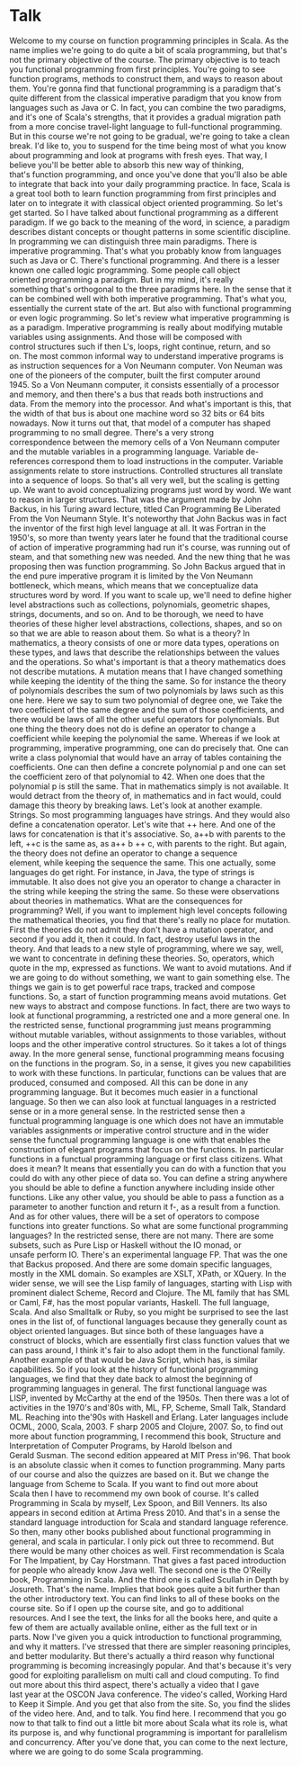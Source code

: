 # Talk

Welcome to my course on function programming principles in Scala. As the name implies we're going to do quite a bit of scala programming, but that's not the primary objective of the course. The primary objective is to teach you functional programming from first principles. You're going to see function programs, methods to construct them, and ways to reason about them. You're gonna find that functional programming is a paradigm that's quite different from the classical imperative paradigm that you know from languages such as Java or C. In fact, you can combine the two paradigms, and it's one of Scala's strengths, that it provides a gradual migration path from a more concise travel-light language to full-functional programming. But in this course we're not going to be gradual, we're going to take a clean break. I'd like to, you to suspend for the time being most of what you know about programming and look at programs with fresh eyes. That way, I believe you'll be better able to absorb this new way of thinking, that's function programming, and once you've done that you'll also be able to integrate that back into your daily programming practice. In face, Scala is a great tool both to learn function programming from first principles and later on to integrate it with classical object oriented programming. So let's get started. So I have talked about functional programming as a different paradigm. If we go back to the meaning of the word, in science, a paradigm describes distant concepts or thought patterns in some scientific discipline. In programming we can distinguish three main paradigms. There is imperative programming. That's what you probably know from languages such as Java or C. There's functional programming. And there is a lesser known one called logic programming. Some people call object oriented programming a paradigm. But in my mind, it's really something that's orthogonal to the three paradigms here. In the sense that it can be combined well with both imperative programming. That's what you, essentially the current state of the art. But also with functional programming or even logic programming. So let's review what imperative programming is as a paradigm. Imperative programming is really about modifying mutable variables using assignments. And those will be composed with control structures such if then L's, loops, right continue, return, and so on. The most common informal way to understand imperative programs is as instruction sequences for a Von Neumann computer. Von Neuman was one of the pioneers of the computer, built the first computer around 1945. So a Von Neumann computer, it consists essentially of a processor and memory, and then there's a bus that reads both instructions and data. From the memory into the processor. And what's important is this, that the width of that bus is about one machine word so 32 bits or 64 bits nowadays. Now it turns out that, that model of a computer has shaped programming to no small degree. There's a very strong correspondence between the memory cells of a Von Neumann computer and the mutable variables in a programming language. Variable de-references correspond them to load instructions in the computer. Variable assignments relate to store instructions. Controlled structures all translate into a sequence of loops. So that's all very well, but the scaling is getting up. We want to avoid conceptualizing programs just word by word. We want to reason in larger structures. That was the argument made by John Backus, in his Turing award lecture, titled Can Programming Be Liberated From the Von Neumann Style. It's noteworthy that John Backus was in fact the inventor of the first high level language at all. It was Fortran in the 1950's, so more than twenty years later he found that the traditional course of action of imperative programming had run it's course, was running out of steam, and that something new was needed. And the new thing that he was proposing then was function programming. So John Backus argued that in the end pure imperative program it is limited by the Von Neumann bottleneck, which means, which means that we conceptualize data structures word by word. If you want to scale up, we'll need to define higher level abstractions such as collections, polynomials, geometric shapes, strings, documents, and so on. And to be thorough, we need to have theories of these higher level abstractions, collections, shapes, and so on so that we are able to reason about them. So what is a theory? In mathematics, a theory consists of one or more data types, operations on these types, and laws that describe the relationships between the values and the operations. So what's important is that a theory mathematics does not describe mutations. A mutation means that I have changed something while keeping the identity of the thing the same. So for instance the theory of polynomials describes the sum of two polynomials by laws such as this one here. Here we say to sum two polynomial of degree one, we Take the two coefficient of the same degree and the sum of those coefficients, and there would be laws of all the other useful operators for polynomials. But one thing the theory does not do is define an operator to change a coefficient while keeping the polynomial the same. Whereas if we look at programming, imperative programming, one can do precisely that. One can write a class polynomial that would have an array of tables containing the coefficients. One can then define a concrete polynomial p and one can set the coefficient zero of that polynomial to 42. When one does that the polynomial p is still the same. That in mathematics simply is not available. It would detract from the theory of, in mathematics and in fact would, could damage this theory by breaking laws. Let's look at another example. Strings. So most programming languages have strings. And they would also define a concatenation operator. Let's wite that ++ here. And one of the laws for concatenation is that it's associative. So, a++b with parents to the left, ++c is the same as, as a++ b ++ c, with parents to the right. But again, the theory does not define an operator to change a sequence element, while keeping the sequence the same. This one actually, some languages do get right. For instance, in Java, the type of strings is immutable. It also does not give you an operator to change a character in the string while keeping the string the same. So these were observations about theories in mathematics. What are the consequences for programming? Well, if you want to implement high level concepts following the mathematical theories, you find that there's really no place for mutation. First the theories do not admit they don't have a mutation operator, and second if you add it, then it could. In fact, destroy useful laws in the theory. And that leads to a new style of programming, where we say, well, we want to concentrate in defining these theories. So, operators, which quote in the mp, expressed as functions. We want to avoid mutations. And if we are going to do without something, we want to gain something else. The things we gain is to get powerful race traps, tracked and compose functions. So, a start of function programming means avoid mutations. Get new ways to abstract and compose functions. In fact, there are two ways to look at functional programming, a restricted one and a more general one. In the restricted sense, functional programming just means programming without mutable variables, without assignments to those variables, without loops and the other imperative control structures. So it takes a lot of things away. In the more general sense, functional programming means focusing on the functions in the program. So, in a sense, it gives you new capabilities to work with these functions. In particular, functions can be values that are produced, consumed and composed. All this can be done in any programming language. But it becomes much easier in a functional language. So then we can also look at functual languages in a restricted sense or in a more general sense. In the restricted sense then a functual programming language is one which does not have an immutable variables assignments or imperative control structure and in the wider sense the functual programming language is one with that enables the construction of elegant programs that focus on the functions. In particular functions in a functual programming language or first class citizens. What does it mean? It means that essentially you can do with a function that you could do with any other piece of data so. You can define a string anywhere you should be able to define a function anywhere including inside other functions. Like any other value, you should be able to pass a function as a parameter to another function and return it f-, as a result from a function. And as for other values, there will be a set of operators to compose functions into greater functions. So what are some functional programming languages? In the restricted sense, there are not many. There are some subsets, such as Pure Lisp or Haskell without the IO monad, or unsafe perform IO. There's an experimental language FP. That was the one that Backus proposed. And there are some domain specific languages, mostly in the XML domain. So examples are XSLT, XPath, or XQuery. In the wider sense, we will see the Lisp family of languages, starting with Lisp with prominent dialect Scheme, Record and Clojure. The ML family that has SML or Caml, F#, has the most popular variants, Haskell. The full language, Scala. And also Smalltalk or Ruby, so you might be surprised to see the last ones in the list of, of functional languages because they generally count as object oriented languages. But since both of these languages have a construct of blocks, which are essentially first class function values that we can pass around, I think it's fair to also adopt them in the functional family. Another example of that would be Java Script, which has, is similar capabilities. So if you look at the history of functional programming languages, we find that they date back to almost the beginning of programming languages in general. The first functional language was LISP, invented by McCarthy at the end of the 1950s. Then there was a lot of activities in the 1970's and'80s with, ML, FP, Scheme, Small Talk, Standard ML. Reaching into the'90s with Haskell and Erlang. Later languages include OCML, 2000, Scala, 2003. F sharp 2005 and Clojure, 2007. So, to find out more about function programming, I recommend this book, Structure and Interpretation of Computer Programs, by Harold Ibelson and Gerald Susman. The second edition appeared at MIT Press in'96. That book is an absolute classic when it comes to function programming. Many parts of our course and also the quizzes are based on it. But we change the language from Scheme to Scala. If you want to find out more about Scala then I have to recommend my own book of course. It's called Programming in Scala by myself, Lex Spoon, and Bill Venners. Its also appears in second edition at Artima Press 2010. And that's in a sense the standard language introduction for Scala and standard language reference. So then, many other books published about functional programming in general, and scala in particular. I only pick out three to recommend. But there would be many other choices as well. First recommendation is Scala For The Impatient, by Cay Horstmann. That gives a fast paced introduction for people who already know Java well. The second one is the O'Reilly book, Programming in Scala. And the third one is called Scullah in Depth by Josureth. That's the name. Implies that book goes quite a bit further than the other introductory text. You can find links to all of these books on the course site. So if I open up the course site, and go to additional resources. And I see the text, the links for all the books here, and quite a few of them are actually available online, either as the full text or in parts. Now I've given you a quick introduction to functional programming, and why it matters. I've stressed that there are simpler reasoning principles, and better modularity. But there's actually a third reason why functional programming is becoming increasingly popular. And that's because it's very good for exploiting parallelism on multi call and cloud computing. To find out more about this third aspect, there's actually a video that I gave last year at the OSCON Java conference. The video's called, Working Hard to Keep it Simple. And you get that also from the site. So, you find the slides of the video here. And, and to talk. You find here. I recommend that you go now to that talk to find out a little bit more about Scala what its role is, what its purpose is, and why functional programming is important for parallelism and concurrency. After you've done that, you can come to the next lecture, where we are going to do some Scala programming. 